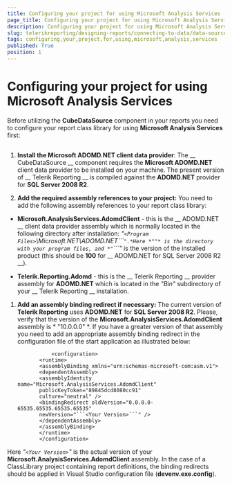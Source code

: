 ```yaml
---
title: Configuring your project for using Microsoft Analysis Services
page_title: Configuring your project for using Microsoft Analysis Services | for Telerik Reporting Documentation
description: Configuring your project for using Microsoft Analysis Services
slug: telerikreporting/designing-reports/connecting-to-data/data-source-components/cubedatasource-component/configuring-your-project-for-using-microsoft-analysis-services
tags: configuring,your,project,for,using,microsoft,analysis,services
published: True
position: 1
---
```


# Configuring your project for using Microsoft Analysis Services



Before utilizing the __CubeDataSource__ component in your reports you need to configure
        your report class library for using __Microsoft Analysis Services__ first:
      

## 

1. __Install the Microsoft ADOMD.NET client data provider__: The __                CubeDataSource
              __ component requires the __Microsoft ADOMD.NET__              client data provider to be installed on your machine. The present version of __                Telerik
                Reporting
              __ is compiled against the __ADOMD.NET__ provider for
              __SQL Server 2008 R2__.
            

1. __Add the required assembly references to your project:__ You need to add
              the following assembly references to your report class library:
            

* __Microsoft.AnalysisServices.AdomdClient__ - this is the __                    ADOMD.NET
                  __ client data provider assembly which is normally located in the
                  following directory after installation:
                *"```<Program Files>```\Microsoft.NET\ADOMD.NET\```<Product Version>```".*Here *"```<Program Files>```"* is the directory with your
                  program files, and *"```<Product Version>```"* is the version
                  of the installed product (this should be __100__ for __                    ADOMD.NET for SQL Server 2008 R2
                  __).
                

* __Telerik.Reporting.Adomd__ - this is the __                    Telerik
                    Reporting
                  __ provider assembly for __ADOMD.NET__ which
                  is located in the *"Bin"* subdirectory of your __                    Telerik Reporting
                  __ installation.
                

1. __Add an assembly binding redirect if necessary:__ The current version
              of __Telerik Reporting__ uses __ADOMD.NET__ for
              __SQL Server 2008 R2__. Please, verify that the version of the
              __Microsoft.AnalysisServices.AdomdClient__ assembly is *                "10.0.0.0"
              *. If you have a greater version of that assembly you need to add
              an appropriate assembly binding redirect in the configuration file of the start application as illustrated below:
            

	              <configuration>
              <runtime>
              <assemblyBinding xmlns="urn:schemas-microsoft-com:asm.v1">
              <dependentAssembly>
              <assemblyIdentity name="Microsoft.AnalysisServices.AdomdClient"
              publicKeyToken="89845dcd8080cc91"
              culture="neutral" />
              <bindingRedirect oldVersion="0.0.0.0-65535.65535.65535.65535"
              newVersion="```<Your Version>```" />
              </dependentAssembly>
              </assemblyBinding>
              </runtime>
              </configuration>
            

Here *"```<Your Version>```"* is the actual version of your
              __Microsoft.AnalysisServices.AdomdClient__ assembly. In the case of a ClassLibrary project containing report definitions, the binding redirects should be applied in Visual Studio configuration file (__devenv.exe.config__).
            
